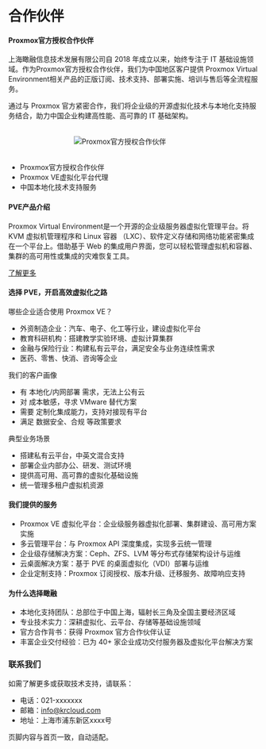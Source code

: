 # 合作伙伴

#### Proxmox官方授权合作伙伴

上海瞰融信息技术发展有限公司自 2018 年成立以来，始终专注于 IT 基础设施领域。作为Proxmox官方授权合作伙伴，我们为中国地区客户提供 Proxmox Virtual Environment相关产品的正版订阅、技术支持、部署实施、培训与售后等全流程服务。

通过与 Proxmox 官方紧密合作，我们将企业级的开源虚拟化技术与本地化支持服务结合，助力中国企业构建高性能、高可靠的 IT 基础架构。


<div style="margin:32px 0;">
    <picture>
        <source srcset="/proxmox-logo.png" media="(prefers-color-scheme: dark)">
        <img src="/proxmox-logo-black.png" alt="Proxmox官方授权合作伙伴" style="max-width:240px;display:block;margin:auto;">
    </picture>
</div>
    <ul>
        <li>Proxmox官方授权合作伙伴
        </li>
          <li>Proxmox VE虚拟化平台代理
        </li>
          <li>中国本地化技术支持服务
        </li>
    </ul>


#### PVE产品介绍

Proxmox Virtual Environment是一个开源的企业级服务器虚拟化管理平台。将 KVM 虚拟机管理程序和 Linux 容器 （LXC）、软件定义存储和网络功能紧密集成在一个平台上。借助基于 Web 的集成用户界面，您可以轻松管理虚拟机和容器、集群的高可用性或集成的灾难恢复工具。

[了解更多](https://www.proxmox.com/en/products/proxmox-virtual-environment/overview)



#### 选择 PVE，开启高效虚拟化之路

哪些企业适合使用 Proxmox VE？
- 外资制造企业：汽车、电子、化工等行业，建设虚拟化平台
- 教育科研机构：搭建教学实验环境、虚拟计算集群
- 金融与保险行业：构建私有云平台，满足安全与业务连续性需求
- 医药、零售、快消、咨询等企业

我们的客户画像
- 有 本地化/内网部署 需求，无法上公有云
- 对 成本敏感，寻求 VMware 替代方案
- 需要 定制化集成能力，支持对接现有平台
- 满足 数据安全、合规 等政策要求

典型业务场景
- 搭建私有云平台，中英文混合支持
- 部署企业内部办公、研发、测试环境
- 提供高可用、高可靠的虚拟化基础设施
- 统一管理多租户虚拟机资源

#### 我们提供的服务

- Proxmox VE 虚拟化平台：企业级服务器虚拟化部署、集群建设、高可用方案实施
- 多云管理平台：与 Proxmox API 深度集成，实现多云统一管理
- 企业级存储解决方案：Ceph、ZFS、LVM 等分布式存储架构设计与运维
- 云桌面解决方案：基于 PVE 的桌面虚拟化（VDI）部署与运维
- 企业定制支持：Proxmox 订阅授权、版本升级、迁移服务、故障响应支持

#### 为什么选择瞰融

- 本地化支持团队：总部位于中国上海，辐射长三角及全国主要经济区域
- 专业技术实力：深耕虚拟化、云平台、存储等基础设施领域
- 官方合作背书：获得 Proxmox 官方合作伙伴认证
- 丰富企业交付经验：已为 40+ 家企业成功交付服务器及虚拟化平台解决方案



### 联系我们

如需了解更多或获取技术支持，请联系：
- 电话：021-xxxxxxx
- 邮箱：info@krcloud.com
- 地址：上海市浦东新区xxxx号



<footer>
页脚内容与首页一致，自动适配。
</footer>
